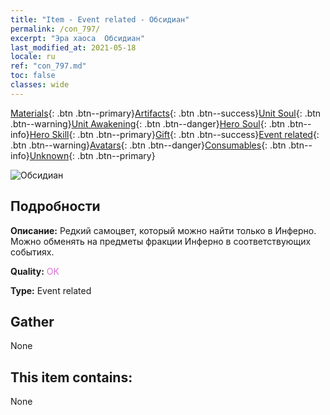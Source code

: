```yaml
---
title: "Item - Event related - Обсидиан"
permalink: /con_797/
excerpt: "Эра хаоса  Обсидиан"
last_modified_at: 2021-05-18
locale: ru
ref: "con_797.md"
toc: false
classes: wide
---
```

 [Materials](/ItemsRU/){: .btn .btn--primary}[Artifacts](/ItemsRU/Artifacts/){: .btn .btn--success}[Unit Soul](/ItemsRU/UnitSoul/){: .btn .btn--warning}[Unit Awakening](/ItemsRU/UnitAwakening/){: .btn .btn--danger}[Hero Soul](/ItemsRU/HeroSoul/){: .btn .btn--info}[Hero Skill](/ItemsRU/HeroSkill/){: .btn .btn--primary}[Gift](/ItemsRU/Gift/){: .btn .btn--success}[Event related](/ItemsRU/Events/){: .btn .btn--warning}[Avatars](/ItemsRU/Avatars/){: .btn .btn--danger}[Consumables](/ItemsRU/Consumables/){: .btn .btn--info}[Unknown](/ItemsRU/Unknown/){: .btn .btn--primary}

 ![Обсидиан](/images/t/i_3055.png)

## Подробности
 **Описание:** Редкий самоцвет, который можно найти только в Инферно. Можно обменять на предметы фракции Инферно в соответствующих событиях.

 **Quality:** <span style="color: #DA70D6">OK</span>

 **Type:** Event related

## Gather

  None

## This item contains:

  None

